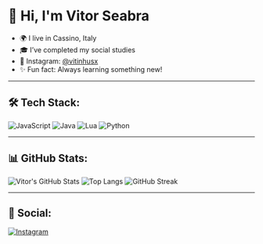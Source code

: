 # 👋 Hi, I'm Vitor Seabra

- 🌍 I live in Cassino, Italy
- 🎓 I’ve completed my social studies  
- 📸 Instagram: [@vitinhusx](https://instagram.com/vitinhusx)  
- ✨ Fun fact: Always learning something new!

---

## 🛠️ Tech Stack:
![JavaScript](https://skillicons.dev/icons?i=javascript)
![Java](https://skillicons.dev/icons?i=java)
![Lua](https://skillicons.dev/icons?i=lua)
![Python](https://skillicons.dev/icons?i=python)

---

## 📊 GitHub Stats:

![Vitor's GitHub Stats](https://github-readme-stats.vercel.app/api?username=fwckbr&show_icons=true&theme=dark&hide_title=true)
![Top Langs](https://github-readme-stats.vercel.app/api/top-langs/?username=fwckbr&layout=compact&theme=dark)
![GitHub Streak](https://streak-stats.demolab.com?user=fwckbr&theme=dark)

---

## 📱 Social:
[![Instagram](https://skillicons.dev/icons?i=instagram)](https://instagram.com/vitinhusx)
